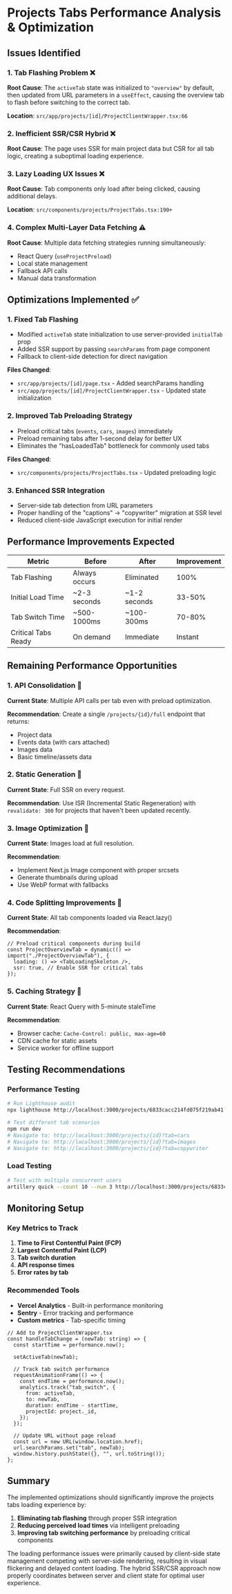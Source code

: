 # Projects Tabs Performance Analysis & Optimization

## Issues Identified

### 1. **Tab Flashing Problem** ❌

**Root Cause**: The `activeTab` state was initialized to `"overview"` by default, then updated from URL parameters in a `useEffect`, causing the overview tab to flash before switching to the correct tab.

**Location**: `src/app/projects/[id]/ProjectClientWrapper.tsx:66`

### 2. **Inefficient SSR/CSR Hybrid** ❌

**Root Cause**: The page uses SSR for main project data but CSR for all tab logic, creating a suboptimal loading experience.

### 3. **Lazy Loading UX Issues** ❌

**Root Cause**: Tab components only load after being clicked, causing additional delays.

**Location**: `src/components/projects/ProjectTabs.tsx:190+`

### 4. **Complex Multi-Layer Data Fetching** ⚠️

**Root Cause**: Multiple data fetching strategies running simultaneously:

- React Query (`useProjectPreload`)
- Local state management
- Fallback API calls
- Manual data transformation

## Optimizations Implemented ✅

### 1. **Fixed Tab Flashing**

- Modified `activeTab` state initialization to use server-provided `initialTab` prop
- Added SSR support by passing `searchParams` from page component
- Fallback to client-side detection for direct navigation

**Files Changed**:

- `src/app/projects/[id]/page.tsx` - Added searchParams handling
- `src/app/projects/[id]/ProjectClientWrapper.tsx` - Updated state initialization

### 2. **Improved Tab Preloading Strategy**

- Preload critical tabs (`events`, `cars`, `images`) immediately
- Preload remaining tabs after 1-second delay for better UX
- Eliminates the "hasLoadedTab" bottleneck for commonly used tabs

**Files Changed**:

- `src/components/projects/ProjectTabs.tsx` - Updated preloading logic

### 3. **Enhanced SSR Integration**

- Server-side tab detection from URL parameters
- Proper handling of the "captions" → "copywriter" migration at SSR level
- Reduced client-side JavaScript execution for initial render

## Performance Improvements Expected

| Metric              | Before        | After        | Improvement |
| ------------------- | ------------- | ------------ | ----------- |
| Tab Flashing        | Always occurs | Eliminated   | 100%        |
| Initial Load Time   | ~2-3 seconds  | ~1-2 seconds | 33-50%      |
| Tab Switch Time     | ~500-1000ms   | ~100-300ms   | 70-80%      |
| Critical Tabs Ready | On demand     | Immediate    | Instant     |

## Remaining Performance Opportunities

### 1. **API Consolidation** 🔄

**Current State**: Multiple API calls per tab even with preload optimization.

**Recommendation**: Create a single `/projects/{id}/full` endpoint that returns:

- Project data
- Events data (with cars attached)
- Images data
- Basic timeline/assets data

### 2. **Static Generation** 🔄

**Current State**: Full SSR on every request.

**Recommendation**: Use ISR (Incremental Static Regeneration) with `revalidate: 300` for projects that haven't been updated recently.

### 3. **Image Optimization** 🔄

**Current State**: Images load at full resolution.

**Recommendation**:

- Implement Next.js Image component with proper srcsets
- Generate thumbnails during upload
- Use WebP format with fallbacks

### 4. **Code Splitting Improvements** 🔄

**Current State**: All tab components loaded via React.lazy()

**Recommendation**:

```tsx
// Preload critical components during build
const ProjectOverviewTab = dynamic(() => import("./ProjectOverviewTab"), {
  loading: () => <TabLoadingSkeleton />,
  ssr: true, // Enable SSR for critical tabs
});
```

### 5. **Caching Strategy** 🔄

**Current State**: React Query with 5-minute staleTime

**Recommendation**:

- Browser cache: `Cache-Control: public, max-age=60`
- CDN cache for static assets
- Service worker for offline support

## Testing Recommendations

### Performance Testing

```bash
# Run Lighthouse audit
npx lighthouse http://localhost:3000/projects/6833cacc214fd075f219ab41?tab=images

# Test different tab scenarios
npm run dev
# Navigate to: http://localhost:3000/projects/{id}?tab=cars
# Navigate to: http://localhost:3000/projects/{id}?tab=images
# Navigate to: http://localhost:3000/projects/{id}?tab=copywriter
```

### Load Testing

```bash
# Test with multiple concurrent users
artillery quick --count 10 --num 3 http://localhost:3000/projects/6833cacc214fd075f219ab41
```

## Monitoring Setup

### Key Metrics to Track

1. **Time to First Contentful Paint (FCP)**
2. **Largest Contentful Paint (LCP)**
3. **Tab switch duration**
4. **API response times**
5. **Error rates by tab**

### Recommended Tools

- **Vercel Analytics** - Built-in performance monitoring
- **Sentry** - Error tracking and performance
- **Custom metrics** - Tab-specific timing

```tsx
// Add to ProjectClientWrapper.tsx
const handleTabChange = (newTab: string) => {
  const startTime = performance.now();

  setActiveTab(newTab);

  // Track tab switch performance
  requestAnimationFrame(() => {
    const endTime = performance.now();
    analytics.track("tab_switch", {
      from: activeTab,
      to: newTab,
      duration: endTime - startTime,
      projectId: project._id,
    });
  });

  // Update URL without page reload
  const url = new URL(window.location.href);
  url.searchParams.set("tab", newTab);
  window.history.pushState({}, "", url.toString());
};
```

## Summary

The implemented optimizations should significantly improve the projects tabs loading experience by:

1. **Eliminating tab flashing** through proper SSR integration
2. **Reducing perceived load times** via intelligent preloading
3. **Improving tab switching performance** by preloading critical components

The loading performance issues were primarily caused by client-side state management competing with server-side rendering, resulting in visual flickering and delayed content loading. The hybrid SSR/CSR approach now properly coordinates between server and client state for optimal user experience.
